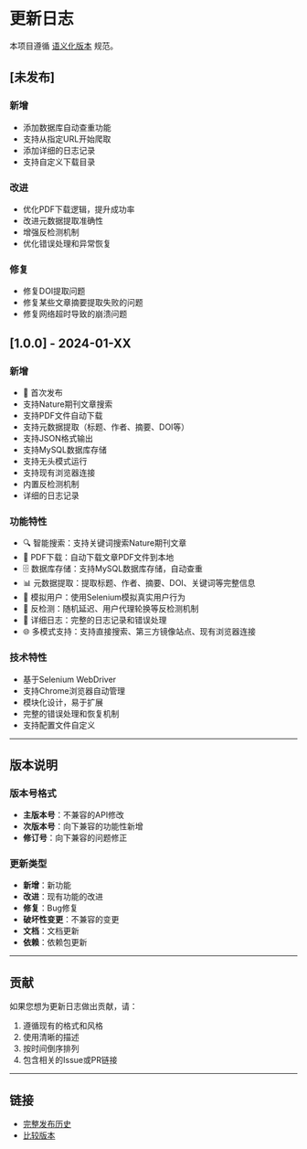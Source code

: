# 更新日志

本项目遵循 [语义化版本](https://semver.org/lang/zh-CN/) 规范。

## [未发布]

### 新增
- 添加数据库自动查重功能
- 支持从指定URL开始爬取
- 添加详细的日志记录
- 支持自定义下载目录

### 改进
- 优化PDF下载逻辑，提升成功率
- 改进元数据提取准确性
- 增强反检测机制
- 优化错误处理和异常恢复

### 修复
- 修复DOI提取问题
- 修复某些文章摘要提取失败的问题
- 修复网络超时导致的崩溃问题

## [1.0.0] - 2024-01-XX

### 新增
- 🎉 首次发布
- 支持Nature期刊文章搜索
- 支持PDF文件自动下载
- 支持元数据提取（标题、作者、摘要、DOI等）
- 支持JSON格式输出
- 支持MySQL数据库存储
- 支持无头模式运行
- 支持现有浏览器连接
- 内置反检测机制
- 详细的日志记录

### 功能特性
- 🔍 智能搜索：支持关键词搜索Nature期刊文章
- 📄 PDF下载：自动下载文章PDF文件到本地
- 🗄️ 数据库存储：支持MySQL数据库存储，自动查重
- 📊 元数据提取：提取标题、作者、摘要、DOI、关键词等完整信息
- 🤖 模拟用户：使用Selenium模拟真实用户行为
- 🎯 反检测：随机延迟、用户代理轮换等反检测机制
- 📝 详细日志：完整的日志记录和错误处理
- 🌐 多模式支持：支持直接搜索、第三方镜像站点、现有浏览器连接

### 技术特性
- 基于Selenium WebDriver
- 支持Chrome浏览器自动管理
- 模块化设计，易于扩展
- 完整的错误处理和恢复机制
- 支持配置文件自定义

---

## 版本说明

### 版本号格式
- **主版本号**：不兼容的API修改
- **次版本号**：向下兼容的功能性新增
- **修订号**：向下兼容的问题修正

### 更新类型
- **新增**：新功能
- **改进**：现有功能的改进
- **修复**：Bug修复
- **破坏性变更**：不兼容的变更
- **文档**：文档更新
- **依赖**：依赖包更新

---

## 贡献

如果您想为更新日志做出贡献，请：

1. 遵循现有的格式和风格
2. 使用清晰的描述
3. 按时间倒序排列
4. 包含相关的Issue或PR链接

---

## 链接

- [完整发布历史](https://github.com/yourusername/n_crawler/releases)
- [比较版本](https://github.com/yourusername/n_crawler/compare) 